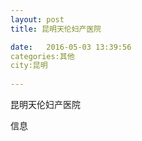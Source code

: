 ```yaml
--- 
layout: post 
title: 昆明天伦妇产医院

date:   2016-05-03 13:39:56 
categories:其他  
city:昆明
  
--- 
```

   
昆明天伦妇产医院

信息


